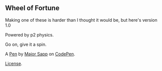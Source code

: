 Wheel of Fortune
----------------
Making one of these is harder than I thought it would be, but here's version 1.0

Powered by p2 physics.

Go on, give it a spin.

A [Pen](https://codepen.io/echolabstech/pen/GjBxdx) by [Major Sapp](http://codepen.io/echolabstech) on [CodePen](http://codepen.io/).

[License](https://codepen.io/echolabstech/pen/GjBxdx/license).